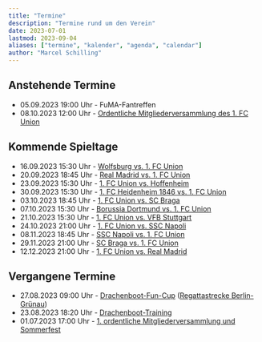 ```yaml
---
title: "Termine"
description: "Termine rund um den Verein"
date: 2023-07-01
lastmod: 2023-09-04
aliases: ["termine", "kalender", "agenda", "calendar"]
author: "Marcel Schilling"
---
```


## Anstehende Termine

* 05.09.2023 19:00 Uhr - FuMA-Fantreffen
* 08.10.2023 12:00 Uhr - [Ordentliche Mitgliederversammlung des 1. FC
                         Union][mv23fcu]


## Kommende Spieltage

* 16.09.2023 15:30 Uhr - [Wolfsburg vs. 1. FC Union][vfl_fcu]
* 20.09.2023 18:45 Uhr - [Real Madrid vs. 1. FC Union][rmad_fcu]
* 23.09.2023 15:30 Uhr - [1. FC Union vs. Hoffenheim][fcu_tsg]
* 30.09.2023 15:30 Uhr - [1. FC Heidenheim 1846 vs. 1. FC
                         Union][fch_fcu]
* 03.10.2023 18:45 Uhr - [1. FC Union vs. SC Braga][fcu_braga]
* 07.10.2023 15:30 Uhr - [Borussia Dortmund vs. 1. FC Union][bvb_fcu]
* 21.10.2023 15:30 Uhr - [1. FC Union vs. VFB Stuttgart][fcu_vfb]
* 24.10.2023 21:00 Uhr - [1. FC Union vs. SSC Napoli][fcu_napoli]
* 08.11.2023 18:45 Uhr - [SSC Napoli vs. 1. FC Union][napoli_fcu]
* 29.11.2023 21:00 Uhr - [SC Braga vs. 1. FC Union][braga_fcu]
* 12.12.2023 21:00 Uhr - [1. FC Union vs. Real Madrid][fcu_rmad]


## Vergangene Termine

* 27.08.2023 09:00 Uhr - [Drachenboot-Fun-Cup][report_dbfc23]
                         ([Regattastrecke
                         Berlin-Grünau][osm_regattastrecke])
* 23.08.2023 18:20 Uhr - [Drachenboot-Training][report_dbfc23]
* 01.07.2023 17:00 Uhr - [1. ordentliche Mitgliederversammlung und
                         Sommerfest][report_mv1]



[mv23fcu]: https://www.fc-union-berlin.de/de/union-live/news/verein/Ordentliche-Mitgliederversammlung-am-08-10-2023-3198l/ "News-Artikel zur MV 2023 des 1. FCU"
[osm_regattastrecke]: https://www.openstreetmap.org/way/421306013 "OpenStreetMap-Link zur Regattastrecke Berlin-Grünau"
[report_dbfc23]: /reports/2023/08/30/dbfc23 "Einladung zum Drachenboot-Fun-Cup 2023"
[report_mv1]: /reports/2023/07/07/mv1 "Bericht von der 1. MV (und anschließendem Sommerfest)"

[fcu_rmad]: https://www.fc-union-berlin.de/de/union-live/news/profis/Union-startet-auswaerts-bei-Real-Madrid-20910l "News-Artikel zu den Cl Gruppenspielen beim 1. FCU"
[braga_fcu]: https://www.fc-union-berlin.de/de/union-live/news/profis/Union-startet-auswaerts-bei-Real-Madrid-20910l "News-Artikel zu den Cl Gruppenspielen beim 1. FCU"
[napoli_fcu]: https://www.fc-union-berlin.de/de/union-live/news/profis/Union-startet-auswaerts-bei-Real-Madrid-20910l "News-Artikel zu den Cl Gruppenspielen beim 1. FCU"
[fcu_napoli]: https://www.fc-union-berlin.de/de/union-live/news/profis/Union-startet-auswaerts-bei-Real-Madrid-20910l "News-Artikel zu den Cl Gruppenspielen beim 1. FCU"
[fcu_vfb]: https://www.fc-union-berlin.de/de/fussball/profis/spielplan/detail/-1-FC-Union-Berlin-VfB-Stuttgart-17231b/ "Spiel FCU - VfB beim 1. FCU"
[bvb_fcu]: https://www.fc-union-berlin.de/de/fussball/profis/spielplan/detail/Borussia-Dortmund-1-FC-Union-Berlin--17221M/ "Spiel BVB - FCU beim 1. FCU"
[fcu_braga]: https://www.fc-union-berlin.de/de/union-live/news/profis/Union-startet-auswaerts-bei-Real-Madrid-20910l "News-Artikel zu den Cl Gruppenspielen beim 1. FCU"
[fch_fcu]: https://www.fc-union-berlin.de/de/fussball/profis/spielplan/detail/1-FC-Heidenheim-1846-1-FC-Union-Berlin--17211B/ "Spiel FCH - FCU beim 1. FCU"
[fcu_tsg]: https://www.fc-union-berlin.de/de/fussball/profis/spielplan/detail/-1-FC-Union-Berlin-TSG-Hoffenheim-17202u/ "Spiel FCU - TSG beim 1. FCU"
[rmad_fcu]: https://www.fc-union-berlin.de/de/union-live/news/profis/Union-startet-auswaerts-bei-Real-Madrid-20910l "News-Artikel zu den Cl Gruppenspielen beim 1. FCU"
[vfl_fcu]: https://www.fc-union-berlin.de/de/fussball/profis/spielplan/detail/VfL-Wolfsburg-1-FC-Union-Berlin--17201g/ "Spiel VfL - FCU beim 1. FCU"
